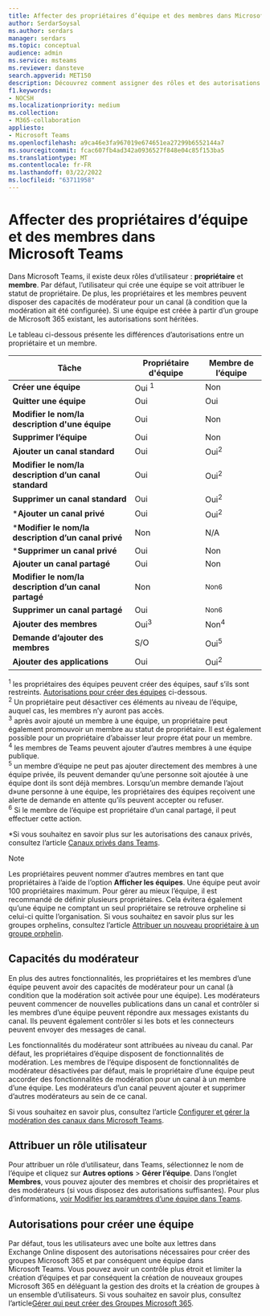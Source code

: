 ```yaml
---
title: Affecter des propriétaires d’équipe et des membres dans Microsoft Teams
author: SerdarSoysal
ms.author: serdars
manager: serdars
ms.topic: conceptual
audience: admin
ms.service: msteams
ms.reviewer: dansteve
search.appverid: MET150
description: Découvrez comment assigner des rôles et des autorisations de propriétaire et de membre d'équipe dans Microsoft Teams, notamment des autorisations de création d'équipes.
f1.keywords:
- NOCSH
ms.localizationpriority: medium
ms.collection:
- M365-collaboration
appliesto:
- Microsoft Teams
ms.openlocfilehash: a9ca46e3fa967019e674651ea27299b6552144a7
ms.sourcegitcommit: fcac607fb4ad342a0936527f848e04c85f153ba5
ms.translationtype: MT
ms.contentlocale: fr-FR
ms.lasthandoff: 03/22/2022
ms.locfileid: "63711958"
---
```

# <a name="assign-team-owners-and-members-in-microsoft-teams"></a>Affecter des propriétaires d’équipe et des membres dans Microsoft Teams

Dans Microsoft Teams, il existe deux rôles d’utilisateur : **propriétaire** et **membre**. Par défaut, l’utilisateur qui crée une équipe se voit attribuer le statut de propriétaire. De plus, les propriétaires et les membres peuvent disposer des capacités de modérateur pour un canal (à condition que la modération ait été configurée). Si une équipe est créée à partir d’un groupe de Microsoft 365 existant, les autorisations sont héritées.

Le tableau ci-dessous présente les différences d’autorisations entre un propriétaire et un membre.


|    Tâche                               | Propriétaire d'équipe | Membre de l’équipe |
|-----------------------------------|------------|-------------|
|          **Créer une équipe**          |    Oui <sup>1</sup>     |     Non      |
|          **Quitter une équipe**           |    Oui     |     Oui     |
|  **Modifier le nom/la description d'une équipe**   |    Oui     |     Non      |
|          **Supprimer l’équipe**          |    Oui     |     Non      |
|          **Ajouter un canal standard**          |    Oui     |    Oui<sup>2</sup>|
| **Modifier le nom/la description d’un canal standard** |    Oui     |    Oui<sup>2</sup>|
|        **Supprimer un canal standard**         |    Oui     |    Oui<sup>2</sup>|
|          ***Ajouter un canal privé**          |    Oui     |    Oui<sup>2</sup>|
| ***Modifier le nom/la description d’un canal privé** |    Non     |    N/A|
|        ***Supprimer un canal privé**         |    Oui     |    Non|
|          **Ajouter un canal partagé**          |    Oui     |    Non|
| **Modifier le nom/la description d’un canal partagé** |    Non     |    <sup>Non6</sup>|
|        **Supprimer un canal partagé**         |    Oui     |    <sup>Non6</sup>|
|          **Ajouter des membres**          |  Oui<sup>3</sup>   |     Non<sup>4</sup>    |
|          **Demande d’ajouter des membres**          |  S/O   |     Oui<sup>5</sup>     |
|           **Ajouter des applications**            |    Oui     |    Oui<sup>2</sup>|

<sup>1</sup> les propriétaires des équipes peuvent créer des équipes, sauf s’ils sont restreints. [Autorisations pour créer des équipes](#permissions-to-create-teams) ci-dessous.<br>
<sup>2</sup> Un propriétaire peut désactiver ces éléments au niveau de l’équipe, auquel cas, les membres n’y auront pas accès.<br>
<sup>3</sup> après avoir ajouté un membre à une équipe, un propriétaire peut également promouvoir un membre au statut de propriétaire. Il est également possible pour un propriétaire d’abaisser leur propre état pour un membre.<br>
<sup>4</sup> les membres de Teams peuvent ajouter d’autres membres à une équipe publique.<br>
<sup>5</sup> un membre d’équipe ne peut pas ajouter directement des membres à une équipe privée, ils peuvent demander qu’une personne soit ajoutée à une équipe dont ils sont déjà membres. Lorsqu’un membre demande l’ajout d»une personne à une équipe, les propriétaires des équipes reçoivent une alerte de demande en attente qu’ils peuvent accepter ou refuser.<br>
<sup>6</sup> Si le membre de l’équipe est propriétaire d’un canal partagé, il peut effectuer cette action.

*Si vous souhaitez en savoir plus sur les autorisations des canaux privés, consultez l’article [Canaux privés dans Teams](private-channels.md).

> [!NOTE]
> Les propriétaires peuvent nommer d’autres membres en tant que propriétaires à l’aide de l’option **Afficher les équipes**. Une équipe peut avoir 100 propriétaires maximum. Pour gérer au mieux l’équipe, il est recommandé de définir plusieurs propriétaires. Cela évitera également qu’une équipe ne comptant un seul propriétaire se retrouve orpheline si celui-ci quitte l’organisation. Si vous souhaitez en savoir plus sur les groupes orphelins, consultez l’article [Attribuer un nouveau propriétaire à un groupe orphelin](https://support.office.com/article/Assign-a-new-owner-to-an-orphaned-group-86bb3db6-8857-45d1-95c8-f6d540e45732).

## <a name="moderator-capabilities"></a>Capacités du modérateur

En plus des autres fonctionnalités, les propriétaires et les membres d’une équipe peuvent avoir des capacités de modérateur pour un canal (à condition que la modération soit activée pour une équipe). Les modérateurs peuvent commencer de nouvelles publications dans un canal et contrôler si les membres d’une équipe peuvent répondre aux messages existants du canal. Ils peuvent également contrôler si les bots et les connecteurs peuvent envoyer des messages de canal.

Les fonctionnalités du modérateur sont attribuées au niveau du canal. Par défaut, les propriétaires d’équipe disposent de fonctionnalités de modération. Les membres de l’équipe disposent de fonctionnalités de modérateur désactivées par défaut, mais le propriétaire d’une équipe peut accorder des fonctionnalités de modération pour un canal à un membre d’une équipe. Les modérateurs d’un canal peuvent ajouter et supprimer d’autres modérateurs au sein de ce canal.

Si vous souhaitez en savoir plus, consultez l’article [Configurer et gérer la modération des canaux dans Microsoft Teams](manage-channel-moderation-in-teams.md).

## <a name="assign-a-user-role"></a>Attribuer un rôle utilisateur

Pour attribuer un rôle d’utilisateur, dans Teams, sélectionnez le nom de l’équipe et cliquez sur **Autres options** > **Gérer l’équipe**. Dans l’onglet **Membres**, vous pouvez ajouter des membres et choisir des propriétaires et des modérateurs (si vous disposez des autorisations suffisantes). Pour plus d’informations, [voir Modifier les paramètres d’une équipe dans Teams](https://support.office.com/article/ce053b04-1b8e-4796-baa8-90dc427b3acc).

## <a name="permissions-to-create-teams"></a>Autorisations pour créer une équipe

Par défaut, tous les utilisateurs avec une boîte aux lettres dans Exchange Online disposent des autorisations nécessaires pour créer des groupes Microsoft 365 et par conséquent une équipe dans Microsoft Teams. Vous pouvez avoir un contrôle plus étroit et limiter la création d’équipes et par conséquent la création de nouveaux groupes Microsoft 365 en déléguant la gestion des droits et la création de groupes à un ensemble d’utilisateurs. Si vous souhaitez en savoir plus, consultez l’article[Gérer qui peut créer des Groupes Microsoft 365](https://support.office.com/article/manage-who-can-create-office-365-groups-4c46c8cb-17d0-44b5-9776-005fced8e618).
